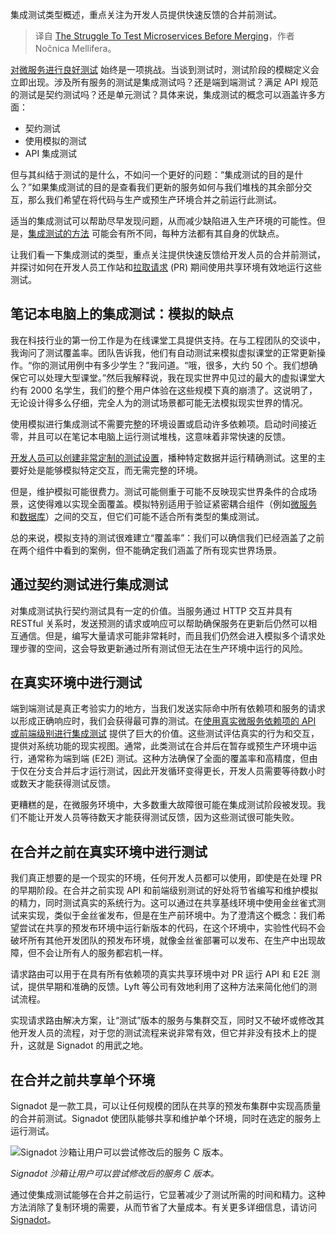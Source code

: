 
<!--
title: 微服务合并前测试的挑战
cover: https://cdn.thenewstack.io/media/2024/08/121b1852-traffic.jpg
-->

集成测试类型概述，重点关注为开发人员提供快速反馈的合并前测试。

> 译自 [The Struggle To Test Microservices Before Merging](https://thenewstack.io/the-struggle-to-test-microservices-before-merging/)，作者 Nočnica Mellifera。

[对微服务进行良好测试](https://thenewstack.io/the-struggle-for-microservice-integration-testing/) 始终是一项挑战。当谈到测试时，测试阶段的模糊定义会立即出现。涉及所有服务的测试是集成测试吗？还是端到端测试？满足 API 规范的测试是契约测试吗？还是单元测试？具体来说，集成测试的概念可以涵盖许多方面：

- 契约测试
- 使用模拟的测试
- API 集成测试

但与其纠结于测试的是什么，不如问一个更好的问题：“集成测试的目的是什么？”如果集成测试的目的是查看我们更新的服务如何与我们堆栈的其余部分交互，那么我们希望在将代码与生产或预生产环境合并之前运行此测试。

适当的集成测试可以帮助尽早发现问题，从而减少缺陷进入生产环境的可能性。但是，[集成测试的方法](https://thenewstack.io/we-need-a-new-approach-to-testing-microservices/) 可能会有所不同，每种方法都有其自身的优缺点。

让我们看一下集成测试的类型，重点关注提供快速反馈给开发人员的合并前测试，并探讨如何在开发人员工作站和[拉取请求](https://thenewstack.io/demo-testing-and-previewing-pull-requests-with-signadot/) (PR) 期间使用共享环境有效地运行这些测试。

## 笔记本电脑上的集成测试：模拟的缺点

我在科技行业的第一份工作是为在线课堂工具提供支持。在与工程团队的交谈中，我询问了测试覆盖率。团队告诉我，他们有自动测试来模拟虚拟课堂的正常更新操作。“你的测试用例中有多少学生？”我问道。“哦，很多，大约 50 个。我们想确保它可以处理大型课堂。”然后我解释说，我在现实世界中见过的最大的虚拟课堂大约有 2000 名学生，我们的整个用户体验在这些规模下真的崩溃了。这说明了，无论设计得多么仔细，完全人为的测试场景都可能无法模拟现实世界的情况。

使用模拟进行集成测试不需要完整的环境设置或启动许多依赖项。启动时间接近零，并且可以在笔记本电脑上运行测试堆栈，这意味着非常快速的反馈。

[开发人员可以创建非常定制的测试设置](https://thenewstack.io/improve-developer-velocity-by-decentralizing-testing/)，播种特定数据并运行精确测试。这里的主要好处是能够模拟特定交互，而无需完整的环境。

但是，维护模拟可能很费力。测试可能侧重于可能不反映现实世界条件的合成场景，这使得难以实现全面覆盖。模拟特别适用于验证紧密耦合组件（例如[微服务](https://thenewstack.io/microservices/) 和[数据库](https://thenewstack.io/data/)）之间的交互，但它们可能不适合所有类型的集成测试。

总的来说，模拟支持的测试很难建立“覆盖率”：我们可以确信我们已经涵盖了之前在两个组件中看到的案例，但不能确定我们涵盖了所有现实世界场景。

## 通过契约测试进行集成测试

对集成测试执行契约测试具有一定的价值。当服务通过 HTTP 交互并具有 RESTful 关系时，发送预测的请求或响应可以帮助确保服务在更新后仍然可以相互通信。但是，编写大量请求可能非常耗时，而且我们仍然会进入模拟多个请求处理步骤的空间，这会导致更新通过所有测试但无法在生产环境中运行的风险。

## 在真实环境中进行测试

端到端测试是真正考验实力的地方，当我们发送实际命中所有依赖项和服务的请求以形成正确响应时，我们会获得最可靠的测试。在[使用真实微服务依赖项的 API 或前端级别进行集成测试](https://thenewstack.io/why-staging-doesnt-scale-for-microservice-testing/) 提供了巨大的价值。这些测试评估真实的行为和交互，提供对系统功能的现实视图。通常，此类测试在合并后在暂存或预生产环境中运行，通常称为端到端 (E2E) 测试。这种方法确保了全面的覆盖率和高精度，但由于仅在分支合并后才运行测试，因此开发循环变得更长，开发人员需要等待数小时或数天才能获得测试反馈。

更糟糕的是，在微服务环境中，大多数重大故障很可能在集成测试阶段被发现。我们不能让开发人员等待数天才能获得测试反馈，因为这些测试很可能失败。

## 在合并之前在真实环境中进行测试

我们真正想要的是一个现实的环境，任何开发人员都可以使用，即使是在处理 PR 的早期阶段。在合并之前实现 API 和前端级别测试的好处将节省编写和维护模拟的精力，同时测试真实的系统行为。这可以通过在共享基线环境中使用金丝雀式测试来实现，类似于金丝雀发布，但是在生产前环境中。为了澄清这个概念：我们希望尝试在共享的预发布环境中运行新版本的代码，在这个环境中，实验性代码不会破坏所有其他开发团队的预发布环境，就像金丝雀部署可以发布、在生产中出现故障，但不会让所有人的服务都宕机一样。

请求路由可以用于在具有所有依赖项的真实共享环境中对 PR 运行 API 和 E2E 测试，提供早期和准确的反馈。Lyft 等公司有效地利用了这种方法来简化他们的测试流程。

实现请求路由解决方案，让“测试”版本的服务与集群交互，同时又不破坏或修改其他开发人员的流程，对于您的测试流程来说非常有效，但它并非没有技术上的提升，这就是 Signadot 的用武之地。

## 在合并之前共享单个环境

Signadot 是一款工具，可以让任何规模的团队在共享的预发布集群中实现高质量的合并前测试。Signadot 使团队能够共享和维护单个环境，同时在选定的服务上运行测试。

![Signadot 沙箱让用户可以尝试修改后的服务 C 版本。](https://cdn.thenewstack.io/media/2024/08/a9376f8a-image1-1024x576.png)

*Signadot 沙箱让用户可以尝试修改后的服务 C 版本。*

通过使集成测试能够在合并之前运行，它显著减少了测试所需的时间和精力。这种方法消除了复制环境的需要，从而节省了大量成本。有关更多详细信息，请访问 [Signadot](https://www.signadot.com/)。
